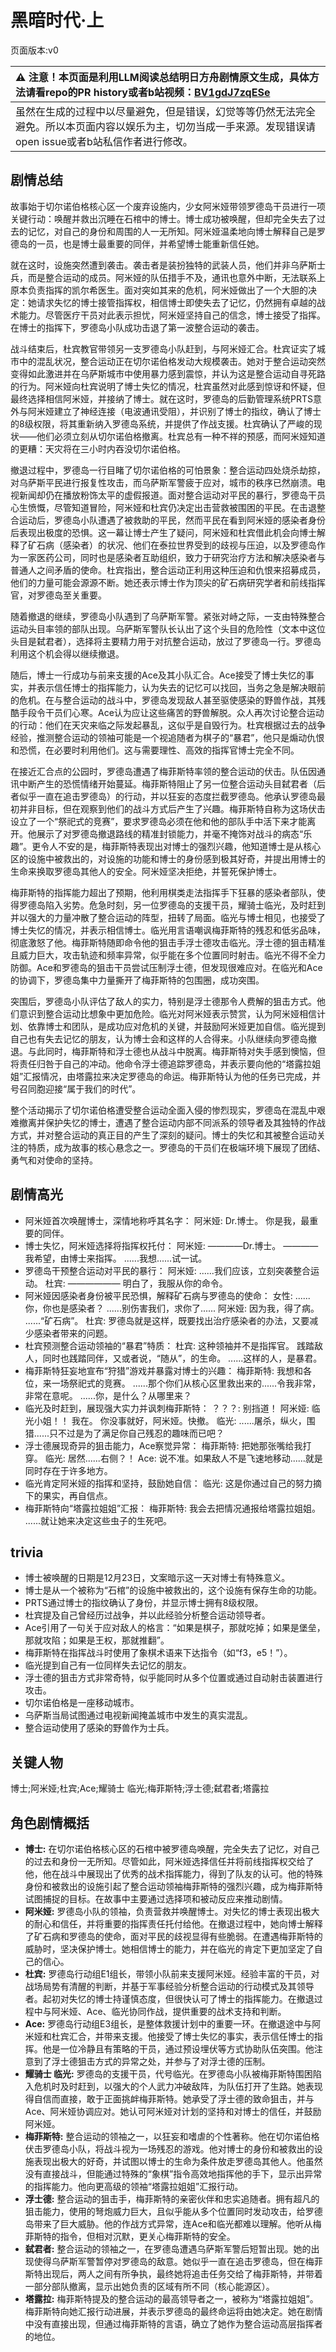 # 黑暗时代·上
页面版本:v0
 

| :warning: 注意！本页面是利用LLM阅读总结明日方舟剧情原文生成，具体方法请看repo的PR history或者b站视频：[BV1gdJ7zqESe](https://www.bilibili.com/video/BV1gdJ7zqESe/)         |
|:----------------------------|
| 虽然在生成的过程中以尽量避免，但是错误，幻觉等等仍然无法完全避免。所以本页面内容以娱乐为主，切勿当成一手来源。发现错误请open issue或者b站私信作者进行修改。|



## 剧情总结
故事始于切尔诺伯格核心区一个废弃设施内，少女阿米娅带领罗德岛干员进行一项关键行动：唤醒并救出沉睡在石棺中的博士。博士成功被唤醒，但却完全失去了过去的记忆，对自己的身份和周围的人一无所知。阿米娅温柔地向博士解释自己是罗德岛的一员，也是博士最重要的同伴，并希望博士能重新信任她。

就在这时，设施突然遭到袭击。袭击者是装扮独特的武装人员，他们并非乌萨斯士兵，而是整合运动的成员。阿米娅的队伍措手不及，通讯也意外中断，无法联系上原本负责指挥的凯尔希医生。面对突如其来的危机，阿米娅做出了一个大胆的决定：她请求失忆的博士接管指挥权，相信博士即使失去了记忆，仍然拥有卓越的战术能力。尽管医疗干员对此表示担忧，阿米娅坚持自己的信念，博士接受了指挥。在博士的指挥下，罗德岛小队成功击退了第一波整合运动的袭击。

战斗结束后，杜宾教官带领另一支罗德岛小队赶到，与阿米娅汇合。杜宾证实了城市中的混乱状况，整合运动正在切尔诺伯格发动大规模袭击。她对于整合运动突然变得如此激进并在乌萨斯城市中使用暴力感到震惊，并认为这是整合运动自寻死路的行为。阿米娅向杜宾说明了博士失忆的情况，杜宾虽然对此感到惊讶和怀疑，但最终选择相信阿米娅，并接纳了博士。就在这时，罗德岛的后勤管理系统PRTS意外与阿米娅建立了神经连接（电波通讯受阻），并识别了博士的指纹，确认了博士的8级权限，将其重新纳入罗德岛系统，并提供了作战支援。杜宾确认了严峻的现状——他们必须立刻从切尔诺伯格撤离。杜宾总有一种不祥的预感，而阿米娅知道的更糟：天灾将在三小时内吞没切尔诺伯格。

撤退过程中，罗德岛一行目睹了切尔诺伯格的可怕景象：整合运动四处烧杀劫掠，对乌萨斯平民进行报复性攻击，而乌萨斯军警疲于应对，城市的秩序已然崩溃。电视新闻却仍在播放粉饰太平的虚假报道。面对整合运动对平民的暴行，罗德岛干员心生愤慨，尽管知道冒险，阿米娅和杜宾仍决定出击营救被围困的平民。在击退整合运动后，罗德岛小队遭遇了被救助的平民，然而平民在看到阿米娅的感染者身份后表现出极度的恐惧。这一幕让博士产生了疑问，阿米娅和杜宾借此机会向博士解释了矿石病（感染者）的状况、他们在泰拉世界受到的歧视与压迫，以及罗德岛作为一家医药公司，同时也是感染者互助组织，致力于研究治疗方法和解决感染者与普通人之间矛盾的使命。杜宾指出，整合运动正利用这种压迫和仇恨来招募成员，他们的力量可能会源源不断。她还表示博士作为顶尖的矿石病研究学者和前线指挥官，对罗德岛至关重要。

随着撤退的继续，罗德岛小队遇到了乌萨斯军警。紧张对峙之际，一支由特殊整合运动头目率领的部队出现。乌萨斯军警队长认出了这个头目的危险性（文本中这位头目是弑君者），选择将主要精力用于对抗整合运动，放过了罗德岛一行。罗德岛利用这个机会得以继续撤退。

随后，博士一行成功与前来支援的Ace及其小队汇合。Ace接受了博士失忆的事实，并表示信任博士的指挥能力，认为失去的记忆可以找回，当务之急是解决眼前的危机。在与整合运动的战斗中，罗德岛发现敌人甚至驱使感染的野兽作战，其残酷手段令干员们心寒。Ace认为应让这些痛苦的野兽解脱。众人再次讨论整合运动的行动：他们在天灾来临之际发起暴乱，这似乎是自毁行为。杜宾根据过去的战争经验，推测整合运动的领袖可能是一个视追随者为棋子的“暴君”，他只是煽动仇恨和恐慌，在必要时利用他们。这与需要理性、高效的指挥官博士完全不同。

在接近汇合点的公园时，罗德岛遭遇了梅菲斯特率领的整合运动的伏击。队伍因通讯中断产生的恐慌情绪开始蔓延。梅菲斯特阻止了另一位整合运动头目弑君者（后者似乎一直在追击罗德岛）的行动，并以狂妄的态度拦截罗德岛。他承认罗德岛最初并非目标，但在观察到他们的战斗方式后产生了兴趣。梅菲斯特自称为这场伏击设立了一个“祭祀式的竞赛”，要求罗德岛必须在他和他的部队手中活下来才能离开。他展示了对罗德岛撤退路线的精准封锁能力，并毫不掩饰对战斗的病态“乐趣”。更令人不安的是，梅菲斯特表现出对博士的强烈兴趣，他知道博士是从核心区的设施中被救出的，对设施的功能和博士的身份感到极其好奇，并提出用博士的生命来换取罗德岛其他人的安全。阿米娅坚决拒绝，并誓死保护博士。

梅菲斯特的指挥能力超出了预期，他利用棋类走法指挥手下狂暴的感染者部队，使得罗德岛陷入劣势。危急时刻，另一位罗德岛的支援干员，耀骑士临光，及时赶到并以强大的力量冲散了整合运动的阵型，扭转了局面。临光与博士相见，也接受了博士失忆的情况，并表示相信博士。临光用言语嘲讽梅菲斯特的残忍和低劣品味，彻底激怒了他。梅菲斯特随即命令他的狙击手浮士德攻击临光。浮士德的狙击精准且威力巨大，攻击轨迹和频率异常，似乎能在多个位置同时射击。临光不得不全力防御。Ace和罗德岛的狙击干员尝试压制浮士德，但发现很难应对。在临光和Ace的协调下，罗德岛集中力量撕开了梅菲斯特的包围圈，成功突围。

突围后，罗德岛小队评估了敌人的实力，特别是浮士德那令人费解的狙击方式。他们意识到整合运动比想象中更加危险。临光对阿米娅表示赞赏，认为阿米娅相信计划、依靠博士和团队，是成功应对危机的关键，并鼓励阿米娅更加自信。临光提到自己也有失去记忆的朋友，认为博士会和这样的人合得来。小队继续向罗德岛撤退。与此同时，梅菲斯特和浮士德也从战斗中脱离。梅菲斯特对失手感到懊恼，但将责任归咎于自己的冲动。他命令浮士德追踪罗德岛，并表示要向他的“塔露拉姐姐”汇报情况，由塔露拉来决定罗德岛的命运。梅菲斯特认为他的任务已完成，并号召同胞迎接“属于我们的时代”。

整个活动揭示了切尔诺伯格遭受整合运动全面入侵的惨烈现实，罗德岛在混乱中艰难撤离并保护失忆的博士，遭遇了整合运动内部不同派系的领导者及其独特的作战方式，并对整合运动的真正目的产生了深刻的疑问。博士的失忆和其被整合运动关注的特质，成为故事的核心悬念之一。罗德岛的干员们在极端环境下展现了团结、勇气和对使命的坚持。
## 剧情高光
- 阿米娅首次唤醒博士，深情地称呼其名字：
  阿米娅: Dr.博士。 你是我，最重要的同伴。
- 博士失忆，阿米娅选择将指挥权托付：
  阿米娅: ————Dr.博士。 ————我希望，由博士来指挥。 ......我想......试一试。
- 罗德岛干预整合运动对平民的暴行：
  阿米娅: ......我们应该，立刻突袭整合运动。
  杜宾: —————— 明白了，我服从你的命令。
- 阿米娅因感染者身份被平民恐惧，解释矿石病与罗德岛的使命：
  女性: ......你，你也是感染者？ ......别伤害我们，求你了......
  阿米娅: 因为我，得了病。 ......“矿石病”。
  杜宾: 罗德岛就是这样，既要找出治疗感染者的办法，又要减少感染者带来的问题。
- 杜宾预测整合运动领袖的“暴君”特质：
  杜宾: 这种领袖并不是指挥官。 践踏敌人，同时也践踏同伴，又或者说，“随从”，的生命。 ......这样的人，是暴君。
- 梅菲斯特狂妄地宣布“狩猎”游戏并暴露对博士的兴趣：
  梅菲斯特: 我想和各位，来一场祭祀式的竞赛。 ......那个你们从核心区里救出来的......令我非常，非常在意呢。 ......你，是什么？从哪里来？
- 临光及时赶到，展现强大实力并讽刺梅菲斯特：
  ？？？: 别挡道！
  阿米娅: 临光小姐！！ 我在。 你没事就好，阿米娅。快撤。
  临光: ......屠杀，纵火，围猎......只不过是为了满足你自己残忍的趣味而已吧？
- 浮士德展现奇异的狙击能力，Ace察觉异常：
  梅菲斯特: 把她那张嘴给我打穿。
  临光: 居然......右侧？！
  Ace: 说不准。如果敌人不是飞速地移动......就是同时存在于许多地方。
- 临光肯定阿米娅的指挥和坚持，鼓励她自信：
  临光: 这是你通过自己的努力摘下的果实，再自信点。
- 梅菲斯特向“塔露拉姐姐”汇报：
  梅菲斯特: 我会去把情况通报给塔露拉姐姐。 ......就让她来决定这些虫子的生死吧。
## trivia
- 博士被唤醒的日期是12月23日，文案暗示这一天对博士有特殊意义。
- 博士是从一个被称为“石棺”的设施中被救出的，这个设施有保存生命的功能。
- PRTS通过博士的指纹确认了身份，并显示博士拥有8级权限。
- 杜宾提及自己曾经历过战争，并以此经验分析整合运动领导者。
- Ace引用了一句关于应对敌人的格言：“如果是棋子，那就吃掉；如果是堡垒，那就攻陷；如果是王权，那就推翻”。
- 梅菲斯特在指挥战斗时使用了象棋术语来下达指令（如“f3，e5！”）。
- 临光提到自己有一位同样失去记忆的朋友。
- 浮士德的狙击方式非常奇特，似乎能同时从多个位置或通过自动射击装置进行攻击。
- 切尔诺伯格是一座移动城市。
- 乌萨斯当局试图通过电视新闻掩盖城市中发生的真实混乱。
- 整合运动使用了感染的野兽作为士兵。
## 关键人物
博士;阿米娅;杜宾;Ace;耀骑士 临光;梅菲斯特;浮士德;弑君者;塔露拉
## 角色剧情概括
-   **博士:** 在切尔诺伯格核心区的石棺中被罗德岛唤醒，完全失去了记忆，对自己的过去和身份一无所知。尽管如此，阿米娅选择信任并将前线指挥权交给了他，他在战斗中展现出了优秀的战术指挥能力，得到了队友的认可。他的特殊身份和被救出的设施引起了整合运动领袖梅菲斯特的强烈兴趣，成为梅菲斯特试图捕捉的目标。在故事中主要通过选择项和被动反应来推动剧情。
-   **阿米娅:** 罗德岛小队的领袖，负责营救并唤醒博士。对失忆的博士表现出极大的耐心和信任，并将重要的指挥责任托付给他。在撤退过程中，她向博士解释了矿石病和罗德岛的使命，面对平民的歧视显得有些脆弱。在遭遇梅菲斯特的威胁时，坚决保护博士。她相信博士的能力，并在临光的肯定下更加坚定了自己的信心。
-   **杜宾:** 罗德岛行动组E1组长，带领小队前来支援阿米娅。经验丰富的干员，对战场局势有清醒的判断，并基于军事经验分析整合运动的行动模式及其领导者。起初对失忆的博士持谨慎态度，但很快认可了博士的指挥能力。在撤退过程中与阿米娅、Ace、临光协同作战，提供重要的战术支持和判断。
-   **Ace:** 罗德岛行动组E3组长，是整体救援计划中的重要一环。在撤退途中与阿米娅和杜宾汇合，并带来支援。他接受了博士失忆的事实，表示信任博士的指挥。他是一位冷静且有策略的干员，通过预设埋伏等方式协助队伍突围。他注意到了浮士德狙击方式的异常之处，并参与了对浮士德的压制。
-   **耀骑士 临光:** 罗德岛的支援干员，代号临光。在罗德岛小队被梅菲斯特围困陷入危机时及时赶到，以强大的个人武力冲破敌阵，为队伍打开了生路。她表现得自信而直接，敢于正面挑衅梅菲斯特。她承受了浮士德的致命狙击，并与Ace、阿米娅协调应对。她认可阿米娅对计划的坚持和对博士的信任，并鼓励阿米娅。
-   **梅菲斯特:** 整合运动的领袖之一，以狂妄和嗜虐的个性著称。他在切尔诺伯格伏击罗德岛小队，将战斗视为一场残忍的游戏。他对博士的身份和被救出的设施表现出极大的好奇，并试图以博士的生命为条件放走罗德岛其他人。他虽然没有直接战斗，但能通过特殊的“象棋”指令高效地指挥他的手下，显示出异常的指挥能力。他向更高级的领袖“塔露拉姐姐”汇报行动。
-   **浮士德:** 整合运动的狙击手，梅菲斯特的亲密伙伴和忠实追随者。拥有超凡的狙击能力，使用的弩炮威力巨大，且似乎能从多个位置同时发动攻击，给罗德岛带来了巨大威胁。他的作战方式异常，连Ace和临光都难以理解。他听从梅菲斯特的指令，但相对沉默，更关心梅菲斯特的安全。
-   **弑君者:** 整合运动的领袖之一，在罗德岛遭遇乌萨斯军警后短暂出现。她的出现使得乌萨斯军警暂停对罗德岛的敌意。她似乎一直在追击罗德岛，但在梅菲斯特出现后，两人之间有所争执，最终她将追击任务交给了梅菲斯特，并带着一部分部队撤离，显示出她负责的区域有所不同（核心能源区）。
-   **塔露拉:** 梅菲斯特提及的整合运动的最高领导者之一，被称为“塔露拉姐姐”。梅菲斯特向她汇报行动进展，并表示罗德岛的最终命运将由她决定。她在剧情中没有直接出现，但通过梅菲斯特的言语，确立了她作为整合运动高层指挥者的地位。